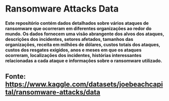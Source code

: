 # Ransomware Attacks Data 
#### Este repositório contém dados detalhados sobre vários ataques de ransomware que ocorreram em diferentes organizações ao redor do mundo. Os dados fornecem uma visão abrangente dos alvos dos ataques, descrições dos incidentes, setores afetados, tamanhos das organizações, receita em milhões de dólares, custos totais dos ataques, custos dos resgates exigidos, anos e meses em que os ataques ocorreram, localizações dos incidentes, histórias interessantes relacionadas a cada ataque e informações sobre o ransomware utilizado.

## Fonte: https://www.kaggle.com/datasets/joebeachcapital/ransomware-attacks/data

